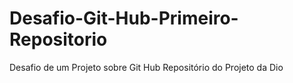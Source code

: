 # Desafio-Git-Hub-Primeiro-Repositorio
Desafio de um Projeto sobre Git Hub
Repositório do Projeto da Dio
